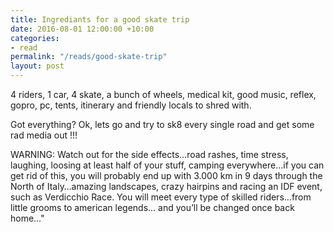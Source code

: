```yaml
---
title: Ingrediants for a good skate trip
date: 2016-08-01 12:00:00 +10:00
categories:
- read
permalink: "/reads/good-skate-trip"
layout: post
---
```

4 riders, 1 car, 4 skate, a bunch of wheels, medical kit, good music, reflex, gopro, pc, tents, itinerary and friendly locals to shred with.

Got everything? Ok, lets go and try to sk8 every single road and get some rad media out !!!

WARNING:
Watch out for the side effects…road rashes, time stress, laughing, loosing at least half of your stuff, camping everywhere…if you can get rid of this, you will probably end up with 3.000 km in 9 days through the North of Italy…amazing landscapes, crazy hairpins and racing an IDF event, such as Verdicchio Race.
You will meet every type of skilled riders…from little grooms to american legends… and you’ll be changed once back home…"
